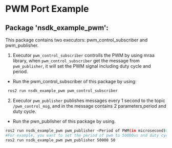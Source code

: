 # PWM Port Example

## Package 'nsdk_example_pwm':

This package contains two executors: pwm_control_subscriber and pwm_publisher.

1. Executor `pwm_control_subscriber` controlls the PWM by using mraa library, when `pwm_control_subscriber` get the message from `pwm_publisher`, it will set the PWM signal including duty cycle and period.  
  - Run the pwm_control_subscriber of this package by using:
```bash
 ros2 run nsdk_example_pwm pwm_control_subscriber
```
2. Executor `pwm_publisher` publishes messages every 1 second to the topic `/pwm_control_msg`, and in the message contains 2 parameters,period and duty cycle. 
  - Run the pwn_publisher of this package by using.  
```bash
ros2 run nsdk_example_pwm pwm_publisher <Period of PWM(in microsecond)> <Duty Cycle(in percentage)>
#For example, you want to set the period of pwm to 50000us and duty cycle to 50%, you should run this node by using:
ros2 run nsdk_example_pwm pwm_publisher 50000 50
```
